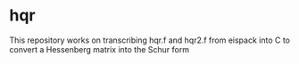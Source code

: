 # hqr
This repository works on transcribing hqr.f and hqr2.f from eispack into C to convert a Hessenberg matrix into the Schur form
